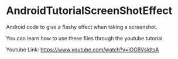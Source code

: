 # AndroidTutorialScreenShotEffect
Android code to give a flashy effect when taking a screenshot.

You can learn how to use these files through the youtube tutorial.

Youtube Link: https://www.youtube.com/watch?v=iOG6VsldtsA

